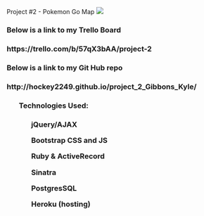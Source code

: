 Project #2 - Pokemon Go Map 
<img src="https://upload.wikimedia.org/wikipedia/commons/thumb/f/f7/English_Pok%C3%A9mon_logo.svg/2000px-English_Pok%C3%A9mon_logo.svg.png">

<h3>Below is a link to my Trello Board<h3>
<p>https://trello.com/b/57qX3bAA/project-2<p>

<h3>Below is a link to my Git Hub repo<h3>
<p>http://hockey2249.github.io/project_2_Gibbons_Kyle/<p>

<ol>
<h4>Technologies Used:<h4>
  <ul>jQuery/AJAX</ul>
  <ul>Bootstrap CSS and JS</ul>
  <ul>Ruby & ActiveRecord</ul>
  <ul>Sinatra</ul>
  <ul>PostgresSQL</ul>
  <ul>Heroku (hosting)</ul>
</ol>
